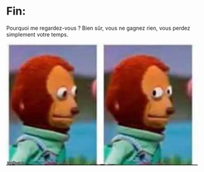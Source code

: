 # Fin: 
Pourquoi me regardez-vous ? Bien sûr, vous ne gagnez rien, vous perdez simplement votre temps.

![Fin](../ressources/fin.jpeg)
